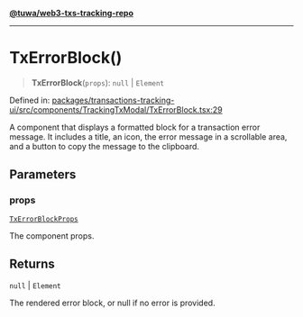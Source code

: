 [**@tuwa/web3-txs-tracking-repo**](../../../README.md)

***

# TxErrorBlock()

> **TxErrorBlock**(`props`): `null` \| `Element`

Defined in: [packages/transactions-tracking-ui/src/components/TrackingTxModal/TxErrorBlock.tsx:29](https://github.com/TuwaIO/web3-transactions-tracking/blob/c12e1012b38a49f4546c719dd8dfd1a6bb4dbd9d/packages/transactions-tracking-ui/src/components/TrackingTxModal/TxErrorBlock.tsx#L29)

A component that displays a formatted block for a transaction error message.
It includes a title, an icon, the error message in a scrollable area,
and a button to copy the message to the clipboard.

## Parameters

### props

[`TxErrorBlockProps`](../type-aliases/TxErrorBlockProps.md)

The component props.

## Returns

`null` \| `Element`

The rendered error block, or null if no error is provided.
